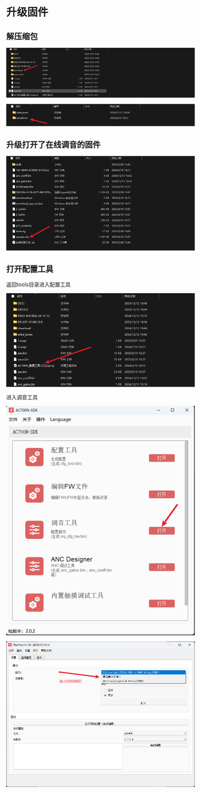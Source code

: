 # 升级固件

## 解压缩包

![image-20250611160205393](./怎么使用TOOLS包.assets/image-20250611160205393.png)

![image-20250611160232355](./怎么使用TOOLS包.assets/image-20250611160232355.png)

## 升级打开了在线调音的固件

![image-20250611160324978](./怎么使用TOOLS包.assets/image-20250611160324978.png)

## 打开配置工具

返回tools目录进入配置工具

![image-20250611160419210](./怎么使用TOOLS包.assets/image-20250611160419210.png)

进入调音工具

![image-20250611160445276](./怎么使用TOOLS包.assets/image-20250611160445276.png)

![image-20250611160842512](./怎么使用TOOLS包.assets/image-20250611160842512.png)